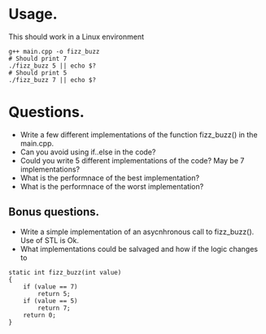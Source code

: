 # Usage.

This should work in a Linux environment

```
g++ main.cpp -o fizz_buzz
# Should print 7
./fizz_buzz 5 || echo $?
# Should print 5
./fizz_buzz 7 || echo $?
```

# Questions.

* Write a few different implementations of the function fizz_buzz() in the main.cpp.
* Can you avoid using if..else in the code?
* Could you write 5 different implementations of the code? May be 7 implementations?
* What is the performnace of the best implementation?
* What is the performnace of the worst implementation?

## Bonus questions.

* Write a simple implementation of an asycnhronous call to fizz_buzz(). Use of STL is Ok.
* What implementations could be salvaged and how if the logic changes to 
```
static int fizz_buzz(int value)
{
    if (value == 7)
        return 5;
    if (value == 5)
        return 7;
    return 0;
}
```



